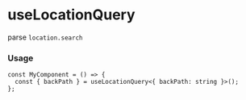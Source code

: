 # useLocationQuery

parse `location.search`

### Usage

```tsx
const MyComponent = () => {
  const { backPath } = useLocationQuery<{ backPath: string }>();
};
```
